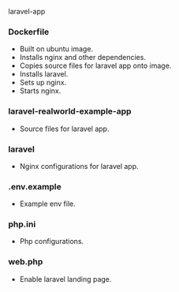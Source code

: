laravel-app

### Dockerfile
- Built on ubuntu image.
- Installs nginx and other dependencies.
- Copies source files for laravel app onto image.
- Installs laravel.
- Sets up nginx.
- Starts nginx.

### laravel-realworld-example-app
- Source files for laravel app.

### laravel
- Nginx configurations for laravel app.

### .env.example
- Example env file.

### php.ini
- Php configurations.

### web.php
- Enable laravel landing page.


